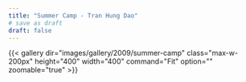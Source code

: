 ```yaml
---
title: "Summer Camp - Tran Hung Dao"
# save as draft
draft: false
---
```


{{< gallery dir="images/gallery/2009/summer-camp" class="max-w-200px" height="400" width="400" command="Fit" option="" zoomable="true" >}}
